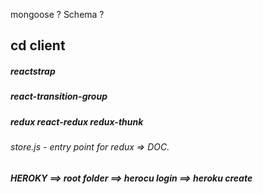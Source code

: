 mongoose ?
Schema ?


## cd client
##### reactstrap
##### react-transition-group
##### redux react-redux redux-thunk
###### store.js - entry point for redux => DOC.
##### HEROKY ==> root folder ==> herocu login ==> heroku create 